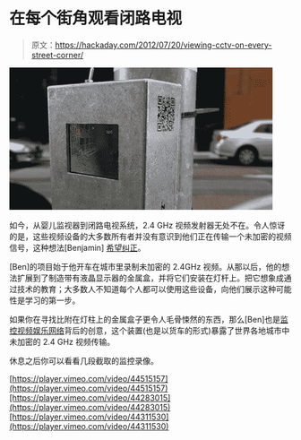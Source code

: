 # 在每个街角观看闭路电视

> 原文：<https://hackaday.com/2012/07/20/viewing-cctv-on-every-street-corner/>

![](img/437a95349024c7004c03ce36256460df.png "viewer")

如今，从婴儿监视器到闭路电视系统，2.4 GHz 视频发射器无处不在。令人惊讶的是，这些视频设备的大多数所有者并没有意识到他们正在传输一个未加密的视频信号，这种想法[Benjamin] [希望纠正](http://www.recyclism.com/twopointfour.php)。

[Ben]的项目始于他开车在城市里录制未加密的 2.4GHz 视频。从那以后，他的想法扩展到了制造带有液晶显示器的金属盒，并将它们安装在灯杆上。把它想象成通过技术的教育；大多数人不知道每个人都可以使用这些设备，向他们展示这种可能性是学习的第一步。

如果你在寻找比附在灯柱上的金属盒子更令人毛骨悚然的东西，那么[Ben]也是[监控视频娱乐网络](http://deprogramming.us/ai/)背后的创意，这个装置(也是以货车的形式)暴露了世界各地城市中未加密的 2.4 GHz 视频传输。

休息之后你可以看看几段截取的监控录像。

[https://player.vimeo.com/video/44515157](https://player.vimeo.com/video/44515157)[https://player.vimeo.com/video/44283015](https://player.vimeo.com/video/44283015)[https://player.vimeo.com/video/44311530](https://player.vimeo.com/video/44311530)